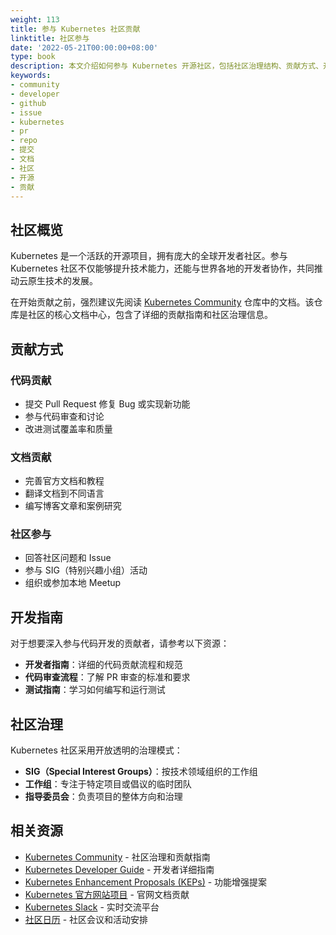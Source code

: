 ```yaml
---
weight: 113
title: 参与 Kubernetes 社区贡献
linktitle: 社区参与
date: '2022-05-21T00:00:00+08:00'
type: book
description: 本文介绍如何参与 Kubernetes 开源社区，包括社区治理结构、贡献方式、开发指南和相关资源，帮助开发者更好地融入 Kubernetes 生态系统。
keywords:
- community
- developer
- github
- issue
- kubernetes
- pr
- repo
- 提交
- 文档
- 社区
- 开源
- 贡献
---
```


## 社区概览

Kubernetes 是一个活跃的开源项目，拥有庞大的全球开发者社区。参与 Kubernetes 社区不仅能够提升技术能力，还能与世界各地的开发者协作，共同推动云原生技术的发展。

在开始贡献之前，强烈建议先阅读 [Kubernetes Community](https://github.com/kubernetes/community) 仓库中的文档。该仓库是社区的核心文档中心，包含了详细的贡献指南和社区治理信息。

## 贡献方式

### 代码贡献

- 提交 Pull Request 修复 Bug 或实现新功能
- 参与代码审查和讨论
- 改进测试覆盖率和质量

### 文档贡献

- 完善官方文档和教程
- 翻译文档到不同语言
- 编写博客文章和案例研究

### 社区参与

- 回答社区问题和 Issue
- 参与 SIG（特别兴趣小组）活动
- 组织或参加本地 Meetup

## 开发指南

对于想要深入参与代码开发的贡献者，请参考以下资源：

- **开发者指南**：详细的代码贡献流程和规范
- **代码审查流程**：了解 PR 审查的标准和要求
- **测试指南**：学习如何编写和运行测试

## 社区治理

Kubernetes 社区采用开放透明的治理模式：

- **SIG（Special Interest Groups）**：按技术领域组织的工作组
- **工作组**：专注于特定项目或倡议的临时团队
- **指导委员会**：负责项目的整体方向和治理

## 相关资源

- [Kubernetes Community](https://github.com/kubernetes/community) - 社区治理和贡献指南
- [Kubernetes Developer Guide](https://github.com/kubernetes/community/tree/master/contributors/devel) - 开发者详细指南
- [Kubernetes Enhancement Proposals (KEPs)](https://github.com/kubernetes/enhancements) - 功能增强提案
- [Kubernetes 官方网站项目](https://github.com/kubernetes/website) - 官网文档贡献
- [Kubernetes Slack](https://kubernetes.slack.com/) - 实时交流平台
- [社区日历](https://calendar.google.com/calendar/embed?src=cgnt364vd8s86hr2phapfjc6uk%40group.calendar.google.com) - 社区会议和活动安排
